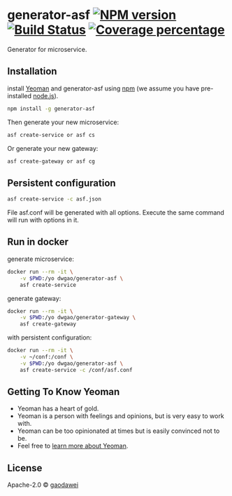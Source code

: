 # generator-asf [![NPM version][npm-image]][npm-url] [![Build Status][travis-image]][travis-url] [![Coverage percentage][coveralls-image]][coveralls-url]
Generator for microservice.
> 

## Installation 

install [Yeoman](http://yeoman.io) and generator-asf using [npm](https://www.npmjs.com/) (we assume you have pre-installed [node.js](https://nodejs.org/)).

```bash
npm install -g generator-asf
```

Then generate your new microservice:

```bash
asf create-service or asf cs
```

Or generate your new gateway:

```bash
asf create-gateway or asf cg
```

## Persistent configuration

```bash
asf create-service -c asf.json
```
File asf.conf will be generated with all options.
Execute the same command will run with options in it.

## Run in docker

generate microservice:

```bash
docker run --rm -it \
	-v $PWD:/yo dwgao/generator-asf \
	asf create-service
```
generate gateway:

```bash
docker run --rm -it \
	-v $PWD:/yo dwgao/generator-gateway \
	asf create-gateway
```
with persistent configuration:

```bash
docker run --rm -it \
	-v ~/conf:/conf \
	-v $PWD:/yo dwgao/generator-asf \
	asf create-service -c /conf/asf.conf
```

## Getting To Know Yeoman

 * Yeoman has a heart of gold.
 * Yeoman is a person with feelings and opinions, but is very easy to work with.
 * Yeoman can be too opinionated at times but is easily convinced not to be.
 * Feel free to [learn more about Yeoman](http://yeoman.io/).

## License

Apache-2.0 © [gaodawei]()


[npm-image]: https://badge.fury.io/js/generator-asf.svg
[npm-url]: https://npmjs.org/package/generator-asf
[travis-image]: https://travis-ci.com/madogao/generator-asf.svg?branch=master
[travis-url]: https://travis-ci.com/madogao/generator-asf
[daviddm-image]: https://david-dm.org/madogao/generator-asf.svg?theme=shields.io
[daviddm-url]: https://david-dm.org/madogao/generator-asf
[coveralls-image]: https://coveralls.io/repos/madogao/generator-asf/badge.svg
[coveralls-url]: https://coveralls.io/r/madogao/generator-asf
